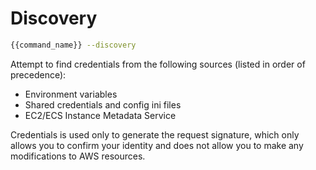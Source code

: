 # Discovery

```bash
{{command_name}} --discovery
```

Attempt to find credentials from the following sources (listed in order of precedence):

* Environment variables
* Shared credentials and config ini files
* EC2/ECS Instance Metadata Service

Credentials is used only to generate the request signature, which only allows you to confirm your identity and does not allow you to make any modifications to AWS resources.
